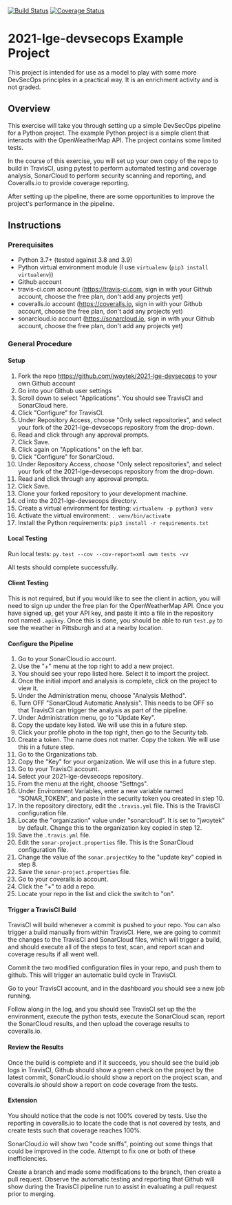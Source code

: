 [![Build Status](https://travis-ci.com/chaolly007/2021-lge-devsecops.svg?branch=main)](https://travis-ci.com/chaolly007/2021-lge-devsecops)
[![Coverage Status](https://coveralls.io/repos/github/chaolly007/2021-lge-devsecops/badge.svg?branch=main)](https://coveralls.io/github/chaolly007/2021-lge-devsecops?branch=main)


# 2021-lge-devsecops Example Project
This project is intended for use as a model to play with some more
DevSecOps principles in a practical way. It is an enrichment activity
and is not graded. 

## Overview
This exercise will take you through setting up a simple DevSecOps pipeline
for a Python project. The example Python project is a simple client that
interacts with the OpenWeatherMap API. The project contains some limited
tests. 

In the course of this exercise, you will set up your own copy of the 
repo to build in TravisCI, using pytest to perform automated testing
and coverage analysis, SonarCloud to perform security scanning and
reporting, and Coveralls.io to provide coverage reporting. 

After setting up the pipeline, there are some opportunities to improve
the project's performance in the pipeline. 

## Instructions
### Prerequisites
* Python 3.7+ (tested against 3.8 and 3.9)
* Python virtual environment module (I use `virtualenv` (`pip3 install virtualenv`))
* Github account
* travis-ci.com account (https://travis-ci.com, sign in with your Github account, choose the free plan, don't add any projects yet)
* coveralls.io account (https://coveralls.io, sign in with your Github account, choose the free plan, don't add any projects yet)
* sonarcloud.io account (https://sonarcloud.io, sign in with your Github account, choose the free plan, don't add any projects yet)

### General Procedure
#### Setup
1. Fork the repo https://github.com/jwoytek/2021-lge-devsecops to your own Github account
2. Go into your Github user settings
3. Scroll down to select "Applications". You should see TravisCI and SonarCloud here.
4. Click "Configure" for TravisCI.
5. Under Repository Access, choose "Only select repositories", and select your fork of the 2021-lge-devsecops repository from the drop-down.
6. Read and click through any approval prompts. 
7. Click Save.
8. Click again on "Applications" on the left bar.
9. Click "Configure" for SonarCloud.
10. Under Repository Access, choose "Only select repositories", and select your fork of the 2021-lge-devsecops repository from the drop-down.
11. Read and click through any approval prompts. 
12. Click Save.
13. Clone your forked repository to your development machine.
14. cd into the 2021-lge-devsecops directory.
15. Create a virtual environment for testing: `virtualenv -p python3 venv`
16. Activate the virtual environment: `. venv/bin/activate`
17. Install the Python requirements: `pip3 install -r requirements.txt`

#### Local Testing
Run local tests: `py.test --cov --cov-report=xml owm tests -vv`

All tests should complete successfully.

#### Client Testing
This is not required, but if you would like to see the client in action,
you will need to sign up under the free plan for the OpenWeatherMap API.
Once you have signed up, get your API key, and paste it into a file in the
repository root named `.apikey`. Once this is done, you should be able
to run `test.py` to see the weather in Pittsburgh and at a nearby 
location.

#### Configure the Pipeline
1. Go to your SonarCloud.io account.
2. Use the "+" menu at the top right to add a new project.
3. You should see your repo listed here. Select it to import the project.
4. Once the initial import and analysis is complete, click on the project to view it.
5. Under the Administration menu, choose "Analysis Method".
6. Turn OFF "SonarCloud Automatic Analysis". This needs to be OFF so that TravisCI can trigger the analysis as part of the pipeline.
7. Under Administration menu, go to "Update Key".
8. Copy the update key listed. We will use this in a future step.
9. Click your profile photo in the top right, then go to the Security tab.
10. Create a token. The name does not matter. Copy the token. We will use this in a future step. 
11. Go to the Organizations tab. 
12. Copy the "Key" for your organization. We will use this in a future step.
13. Go to your TravisCI account.
14. Select your 2021-lge-devsecops repository.
15. From the menu at the right, choose "Settngs".
16. Under Environment Variables, enter a new variable named "SONAR_TOKEN", and paste in the security token you created in step 10.
17. In the repository directory, edit the `.travis.yml` file. This is the TravisCI configuration file. 
18. Locate the "organization" value under "sonarcloud". It is set to "jwoytek" by default. Change this to the organization key copied in step 12.
19. Save the `.travis.yml` file. 
20. Edit the `sonar-project.properties` file. This is the SonarCloud configuration file.
21. Change the value of the `sonar.projectKey` to the "update key" copied in step 8.
22. Save the `sonar-project.properties` file. 
23. Go to your coveralls.io account.
24. Click the "+" to add a repo. 
25. Locate your repo in the list and click the switch to "on". 


#### Trigger a TravisCI Build
TravisCI will build whenever a commit is pushed to your repo. You can also
trigger a build manually from within TravisCI. Here, we are going to 
commit the changes to the TravisCI and SonarCloud files, which will 
trigger a build, and should execute all of the steps to test, scan, and
report scan and coverage results if all went well. 

Commit the two modified configuration files in your repo, and push them
to github. This will trigger an automatic build cycle in TravisCI. 

Go to your TravisCI account, and in the dashboard you should see a new
job running.

Follow along in the log, and you should see TravisCI set up the
the environment, execute the python tests, execute the SonarCloud scan, 
report the SonarCloud results, and then upload the coverage results to
coveralls.io.


#### Review the Results
Once the build is complete and if it succeeds, you should see the build
job logs in TravisCI, Github should show a green check on the project 
by the latest commit, SonarCloud.io should show a report on the project
scan, and coveralls.io should show a report on code coverage from the
tests. 


#### Extension
You should notice that the code is not 100% covered by tests. Use the
reporting in coveralls.io to locate the code that is not covered by 
tests, and create tests such that coverage reaches 100%. 

SonarCloud.io will show two "code sniffs", pointing out some things that
could be improved in the code. Attempt to fix one or both of these 
inefficiencies. 

Create a branch and made some modifications to the branch, then create
a pull request. Observe the automatic testing and reporting that Github
will show during the TravisCI pipeline run to assist in evaluating a
pull request prior to merging. 

